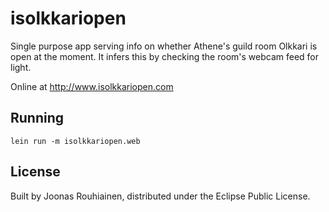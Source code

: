 # isolkkariopen

Single purpose app serving info on whether Athene's guild room Olkkari is open at the moment. It infers this by checking the room's webcam feed for light.

Online at http://www.isolkkariopen.com

## Running

    lein run -m isolkkariopen.web

## License

Built by Joonas Rouhiainen, distributed under the Eclipse Public License.